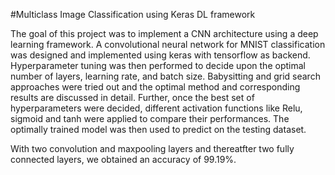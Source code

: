 #Multiclass Image Classification using Keras DL framework

The goal of this project was to implement a CNN architecture using a deep learning framework. 
A convolutional neural network for MNIST classification was designed and implemented using keras with tensorflow as backend. 
Hyperparameter tuning was then performed to decide upon the optimal number of layers, learning rate, and batch size. 
Babysitting and grid search approaches were tried out and the optimal method and corresponding results are discussed in detail. 
Further, once the best set of hyperparameters were decided, different activation functions like Relu, sigmoid and tanh were applied to compare their performances. 
The optimally trained model was then used to predict on the testing dataset.


With two convolution and maxpooling layers and thereatfter two fully connected layers, we obtained an accuracy of 99.19%. 
